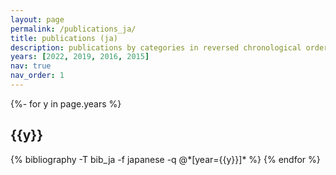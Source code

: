 ```yaml
---
layout: page
permalink: /publications_ja/
title: publications (ja)
description: publications by categories in reversed chronological order. generated by jekyll-scholar.
years: [2022, 2019, 2016, 2015]
nav: true
nav_order: 1
---
```

<!-- _pages/publications.md -->
<div class="publications">

{%- for y in page.years %}
  <h2 class="year">{{y}}</h2>
  {% bibliography -T bib_ja -f japanese -q @*[year={{y}}]* %}
{% endfor %}

</div>
